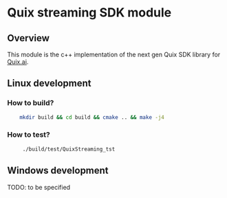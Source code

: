 # Quix streaming SDK module

## Overview

This module is the c++ implementation of the next gen Quix SDK library for [Quix.ai](https://quix.ai/).

## Linux development

### How to build?

```sh
    mkdir build && cd build && cmake .. && make -j4
```

### How to test?

```sh
     ./build/test/QuixStreaming_tst  
```

## Windows development

TODO: to be specified

